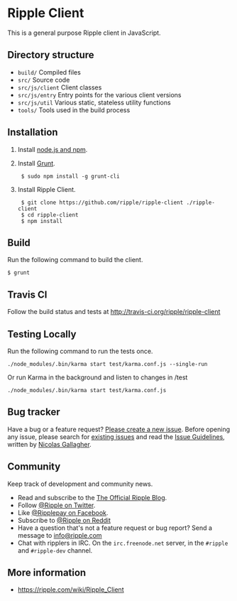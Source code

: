 # Ripple Client

This is a general purpose Ripple client in JavaScript.

## Directory structure

* `build/` Compiled files
* `src/` Source code
* `src/js/client` Client classes
* `src/js/entry` Entry points for the various client versions
* `src/js/util` Various static, stateless utility functions
* `tools/` Tools used in the build process

## Installation
1. Install [node.js and npm](http://nodejs.org/).

2. Install [Grunt](http://gruntjs.com/).

        $ sudo npm install -g grunt-cli
    
3. Install Ripple Client.
    
        $ git clone https://github.com/ripple/ripple-client ./ripple-client
        $ cd ripple-client
        $ npm install

## Build
Run the following command to build the client.    

    $ grunt

## Travis CI

Follow the build status and tests at http://travis-ci.org/ripple/ripple-client

## Testing Locally

Run the following command to run the tests once.

    ./node_modules/.bin/karma start test/karma.conf.js --single-run

Or run Karma in the background and listen to changes in /test

    ./node_modules/.bin/karma start test/karma.conf.js

## Bug tracker

Have a bug or a feature request? [Please create a new issue](https://ripplelabs.atlassian.net/browse/WC). Before opening any issue, please search for [existing issues](https://ripplelabs.atlassian.net/browse/WC-1193?jql=project%20%3D%20WC) and read the [Issue Guidelines](https://github.com/rippleFoundation/ripple-client/blob/develop/CONTRIBUTING.md), written by [Nicolas Gallagher](https://github.com/necolas/).

## Community

Keep track of development and community news.

* Read and subscribe to the [The Official Ripple Blog](https://ripple.com/blog/).
* Follow [@Ripple on Twitter](https://twitter.com/ripple).
* Like [@Ripplepay on Facebook](https://facebook.com/ripplepay).
* Subscribe to [@Ripple on Reddit](http://www.reddit.com/r/Ripple)
* Have a question that's not a feature request or bug report? Send a message to [info@ripple.com](mailto:info@ripple.com)
* Chat with ripplers in IRC. On the `irc.freenode.net` server, in the `#ripple` and `#ripple-dev` channel.

## More information

* https://ripple.com/wiki/Ripple_Client
